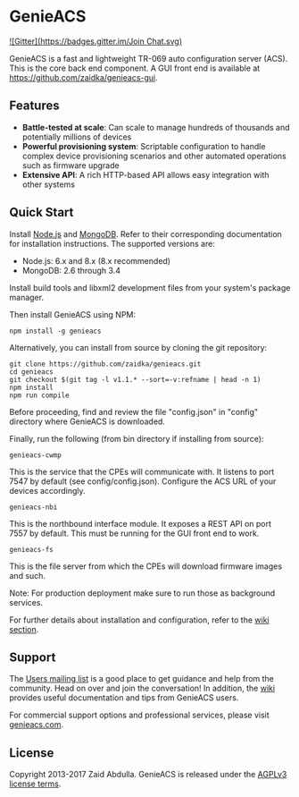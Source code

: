 # GenieACS
[![Gitter](https://badges.gitter.im/Join Chat.svg)](https://gitter.im/zaidka/genieacs?utm_source=badge&utm_medium=badge&utm_campaign=pr-badge)

GenieACS is a fast and lightweight TR-069 auto configuration server (ACS). This
is the core back end component. A GUI front end is available at
https://github.com/zaidka/genieacs-gui.

## Features

- **Battle-tested at scale**: Can scale to manage hundreds of thousands and
potentially millions of devices
- **Powerful provisioning system**: Scriptable configuration to handle complex
device provisioning scenarios and other automated operations such as firmware
upgrade
- **Extensive API**: A rich HTTP-based API allows easy integration with other
systems

## Quick Start

Install [Node.js](http://nodejs.org/) and [MongoDB](http://www.mongodb.org/).
Refer to their corresponding documentation for installation instructions. The
supported versions are:

- Node.js: 6.x and 8.x (8.x recommended)
- MongoDB: 2.6 through 3.4

Install build tools and libxml2 development files from your system's package
manager.

Then install GenieACS using NPM:

    npm install -g genieacs

Alternatively, you can install from source by cloning the git repository:

    git clone https://github.com/zaidka/genieacs.git
    cd genieacs
    git checkout $(git tag -l v1.1.* --sort=-v:refname | head -n 1)
    npm install
    npm run compile

Before proceeding, find and review the file "config.json" in "config" directory
where GenieACS is downloaded.

Finally, run the following (from bin directory if installing from source):

    genieacs-cwmp

This is the service that the CPEs will communicate with. It listens to port 7547
by default (see config/config.json). Configure the ACS URL of your devices
accordingly.

    genieacs-nbi

This is the northbound interface module. It exposes a REST API on port 7557 by
default. This must be running for the GUI front end to work.

    genieacs-fs

This is the file server from which the CPEs will download firmware images and
such.

Note: For production deployment make sure to run those as background services.

For further details about installation and configuration, refer to the
[wiki section](https://github.com/zaidka/genieacs/wiki).

## Support

The [Users mailing list](http://lists.genieacs.com) is a good place to get
guidance and help from the community. Head on over and join the conversation!
In addition, the [wiki](https://github.com/zaidka/genieacs/wiki) provides useful
documentation and tips from GenieACS users.

For commercial support options and professional services, please visit
[genieacs.com](https://genieacs.com).

## License

Copyright 2013-2017 Zaid Abdulla. GenieACS is released under the
[AGPLv3 license terms](https://raw.githubusercontent.com/zaidka/genieacs/master/LICENSE).
